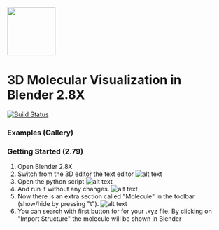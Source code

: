 <div align="left">
  <img src="https://github.com/hochej/QBlend/blob/master/docs/logo.svg" height="110"/>
</div>

3D Molecular Visualization in Blender 2.8X
=============================================
[![Build Status](https://travis-ci.org/hochej/QBlend.svg?branch=master)](https://travis-ci.org/hochej/QBlend)

### Examples (Gallery)




### Getting Started (2.79)

1. Open Blender 2.8X
2. Switch from the 3D editor the text editor
![alt text](https://github.com/hochej/QBlend/blob/master/docs/anl2.png "Logo Title Text 1")
3. Open the python script
![alt text](https://github.com/hochej/QBlend/blob/master/docs/anl3.png "Logo Title Text 1")
4. And run it without any changes.
![alt text](https://github.com/hochej/QBlend/blob/master/docs/anl4.png "Logo Title Text 1")
5. Now there is an extra section called "Molecule" in the toolbar (show/hide by pressing "t").
![alt text](https://github.com/hochej/QBlend/blob/master/docs/anl5.png "Logo Title Text 1")
6. You can search with first button for for your .xyz file. By clicking on "Import Structure" the molecule will be shown in Blender

